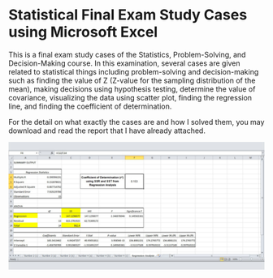 # Statistical Final Exam Study Cases using Microsoft Excel 
This is a final exam study cases of the Statistics, Problem-Solving, and Decision-Making course. In this examination, several cases are given related to statistical things including problem-solving and decision-making such as finding the value of Z (Z-value for the sampling distribution of the mean), making decisions using hypothesis testing, determine the value of covariance, visualizing the data using scatter plot, finding the regression line, and finding the coefficient of determination.

For the detail on what exactly the cases are and how I solved them, you may download and read the report that I have already attached.

![](statistic.png)
